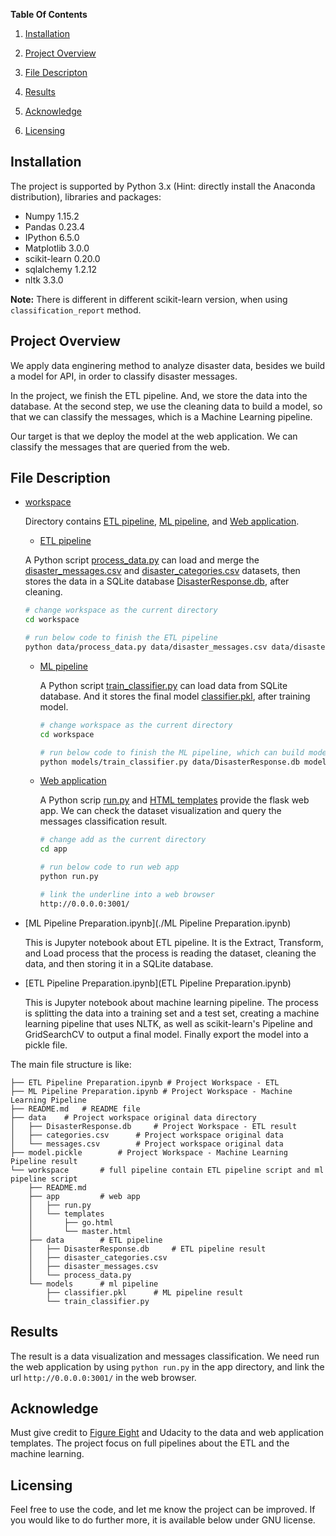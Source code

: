 **Table Of Contents**

1. [Installation](#installation)
2. [Project Overview](#project)

3. [File Descripton](#file)
4. [Results](#results)

5. [Acknowledge](#ackowledge)
6. [Licensing](#licensing)

## Installation<a id="installation"></a>

The project is supported by Python 3.x (Hint: directly install the Anaconda distribution), libraries and packages:

* Numpy 1.15.2
* Pandas 0.23.4
* IPython 6.5.0
* Matplotlib 3.0.0
* scikit-learn 0.20.0
* sqlalchemy 1.2.12
* nltk 3.3.0

**Note:** There is different in different scikit-learn version, when using `classification_report` method.

## Project Overview<a id="project"></a>

We apply data enginering method  to analyze disaster data, besides we build a model for API, in order to classify disaster messages.

In the project, we finish the ETL pipeline. And, we store the data into the database. At the second step, we use the cleaning data to build a model, so that we can classify the messages, which is a Machine Learning pipeline.

Our target is that we deploy the model at the web application. We can classify the messages that are queried from the web.

## File Description<a id="file"></a>

- [workspace](./workspace)

  Directory contains [ETL pipeline](./workspace/data), [ML pipeline](./workspace/models), and [Web application](./workspace/app).

  -  [ETL pipeline](./workspace/data)

    A Python script [process_data.py](./workspace/data/process_data.py) can load and merge the [disaster_messages.csv](workspace/data/disaster_messages.csv) and [disaster_categories.csv](workspace/data/disaster_categories.csv) datasets, then stores the data in a SQLite database [DisasterResponse.db](workspace/data/DisasterResponse.db), after cleaning. 

    ```bash
    # change workspace as the current directory
    cd workspace
    
    # run below code to finish the ETL pipeline
    python data/process_data.py data/disaster_messages.csv data/disaster_categories.csv data/DisasterResponse.db
    ```

  - [ML pipeline](./workspace/models)

    A Python script [train_classifier.py](workspace/models/train_classifier.py) can load data from SQLite database. And it stores the final model [classifier.pkl](workspace/models/), after training model.

    ```bash
    # change workspace as the current directory
    cd workspace
    
    # run below code to finish the ML pipeline, which can build model
    python models/train_classifier.py data/DisasterResponse.db models/classifier.pkl
    ```

  - [Web application](./workspace/app)

    A Python scrip [run.py](./workspace/app/run.py)  and [HTML templates](./workspace/app/templates) provide the flask web app. We can check the dataset visualization and query the messages classification result.

    ```bash
    # change add as the current directory
    cd app
    
    # run below code to run web app
    python run.py
    
    # link the underline into a web browser
    http://0.0.0.0:3001/
    ```

- [ML Pipeline Preparation.ipynb](./ML Pipeline Preparation.ipynb)

  This is Jupyter notebook about ETL pipeline. It is the Extract, Transform, and Load process that the process is reading the dataset, cleaning the data, and then storing it in a SQLite database. 

- [ETL Pipeline Preparation.ipynb](ETL Pipeline Preparation.ipynb)

  This is Jupyter notebook about machine learning pipeline. The process is splitting the data into a training set and a test set, creating a machine learning pipeline that uses NLTK, as well as scikit-learn's Pipeline and GridSearchCV to output a final model. Finally export the model into a pickle file.

The main file structure is like:

```
├── ETL Pipeline Preparation.ipynb # Project Workspace - ETL
├── ML Pipeline Preparation.ipynb # Project Workspace - Machine Learning Pipeline
├── README.md	# README file
├── data	# Project workspace original data directory
│   ├── DisasterResponse.db		# Project Workspace - ETL result
│   ├── categories.csv		# Project workspace original data
│   └── messages.csv		# Project workspace original data
├── model.pickle		# Project Workspace - Machine Learning Pipeline result
└── workspace		# full pipeline contain ETL pipeline script and ml pipeline script
    ├── README.md
    ├── app			# web app
    │   ├── run.py
    │   └── templates
    │       ├── go.html
    │       └── master.html
    ├── data		# ETL pipeline
    │   ├── DisasterResponse.db		# ETL pipeline result
    │   ├── disaster_categories.csv
    │   ├── disaster_messages.csv
    │   └── process_data.py
    └── models		# ml pipeline
        ├── classifier.pkl		# ML pipeline result
        └── train_classifier.py
```

## Results <a id="results"></a>

The result is a data visualization and messages classification. We need run the web application by using `python run.py` in the app directory, and link the url `http://0.0.0.0:3001/` in the web browser.

## Acknowledge <a id="acknowlege"></a>

Must give credit to [Figure Eight](https://www.figure-eight.com/) and Udacity to the data and web application templates. The project focus on full pipelines about the ETL and the machine learning.

## Licensing<a id="licensing"></a>

Feel free to use the code, and let me know the project can be improved. If you  would like to do further more, it is available below under GNU license.